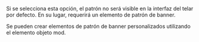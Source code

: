 Si se selecciona esta opción, el patrón no será visible en la interfaz del telar por defecto.
En su lugar, requerirá un elemento de patrón de banner.

Se pueden crear elementos de patrón de banner personalizados utilizando el elemento objeto mod.